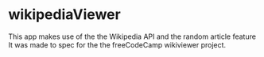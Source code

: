 # wikipediaViewer
This app makes use of the the Wikipedia API and the random article feature
It was made to spec for the the freeCodeCamp wikiviewer project.
